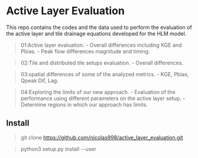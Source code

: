 # Active Layer Evaluation



This repo contains the codes and the data used to perform the evaluation of the active layer and tile drainage equations developed for the HLM model. 

> 01:Active layer evaluation.    - Overall differences including KGE and Pbias.
    - Peak flow differences magnitude and timing. 

> 02:Tile and distributed tile setups evaluation.    - Overall differences.

> 03:spatial differences of some of the analyzed metrics.    - KGE, Pbias, Qpeak Dif, Lag.

> 04:Exploring the limits of our new approach.    - Evaluation of the performance using different parameters on the active layer setup.
    - Determine regions in which our approach has limits.

## Install

> git clone https://github.com/nicolas998/active_layer_evaluation.git

> python3 setup.py install --user
